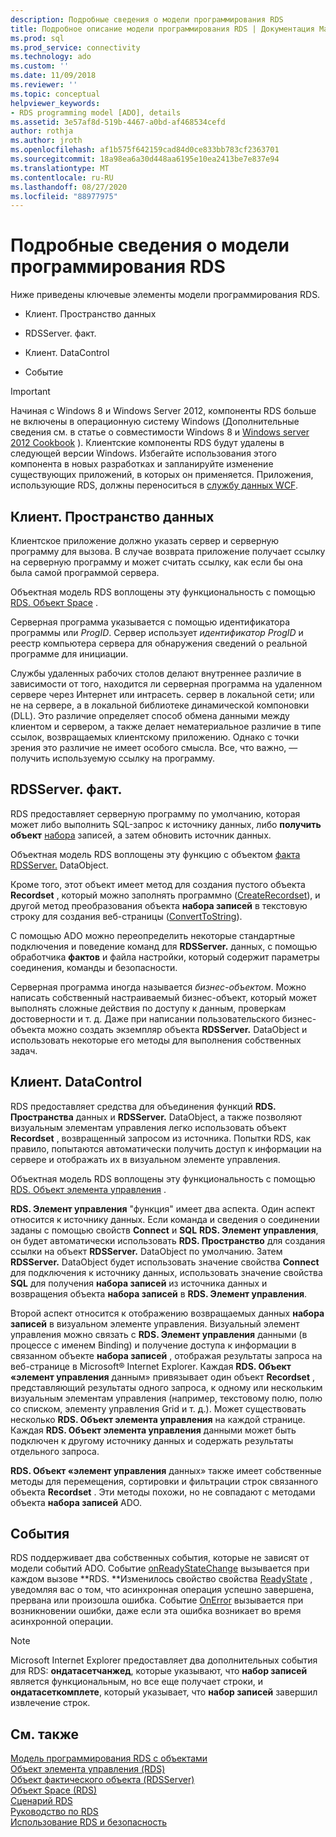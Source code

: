 ```yaml
---
description: Подробные сведения о модели программирования RDS
title: Подробное описание модели программирования RDS | Документация Майкрософт
ms.prod: sql
ms.prod_service: connectivity
ms.technology: ado
ms.custom: ''
ms.date: 11/09/2018
ms.reviewer: ''
ms.topic: conceptual
helpviewer_keywords:
- RDS programming model [ADO], details
ms.assetid: 3e57af8d-519b-4467-a0bd-af468534cefd
author: rothja
ms.author: jroth
ms.openlocfilehash: af1b575f642159cad84d0ce833bb783cf2363701
ms.sourcegitcommit: 18a98ea6a30d448aa6195e10ea2413be7e837e94
ms.translationtype: MT
ms.contentlocale: ru-RU
ms.lasthandoff: 08/27/2020
ms.locfileid: "88977975"
---
```

# <a name="rds-programming-model-in-detail"></a>Подробные сведения о модели программирования RDS
Ниже приведены ключевые элементы модели программирования RDS.  
  
-   Клиент. Пространство данных  
  
-   RDSServer. факт.  
  
-   Клиент. DataControl  
  
-   Событие  
  
> [!IMPORTANT]
>  Начиная с Windows 8 и Windows Server 2012, компоненты RDS больше не включены в операционную систему Windows (Дополнительные сведения см. в статье о совместимости Windows 8 и [Windows server 2012 Cookbook](https://www.microsoft.com/download/details.aspx?id=27416) ). Клиентские компоненты RDS будут удалены в следующей версии Windows. Избегайте использования этого компонента в новых разработках и запланируйте изменение существующих приложений, в которых он применяется. Приложения, использующие RDS, должны переноситься в [службу данных WCF](https://go.microsoft.com/fwlink/?LinkId=199565).  
  
## <a name="rdsdataspace"></a>Клиент. Пространство данных  
 Клиентское приложение должно указать сервер и серверную программу для вызова. В случае возврата приложение получает ссылку на серверную программу и может считать ссылку, как если бы она была самой программой сервера.  
  
 Объектная модель RDS воплощены эту функциональность с помощью [RDS. Объект Space](../../reference/rds-api/dataspace-object-rds.md) .  
  
 Серверная программа указывается с помощью идентификатора программы или *ProgID*. Сервер использует *идентификатор ProgID* и реестр компьютера сервера для обнаружения сведений о реальной программе для инициации.  
  
 Службы удаленных рабочих столов делают внутреннее различие в зависимости от того, находится ли серверная программа на удаленном сервере через Интернет или интрасеть. сервер в локальной сети; или не на сервере, а в локальной библиотеке динамической компоновки (DLL). Это различие определяет способ обмена данными между клиентом и сервером, а также делает нематериальное различие в типе ссылок, возвращаемых клиентскому приложению. Однако с точки зрения это различие не имеет особого смысла. Все, что важно, — получить используемую ссылку на программу.  
  
## <a name="rdsserverdatafactory"></a>RDSServer. факт.  
 RDS предоставляет серверную программу по умолчанию, которая может либо выполнить SQL-запрос к источнику данных, либо **получить объект** [набора](../../reference/ado-api/recordset-object-ado.md) записей, а затем обновить источник данных.  
  
 Объектная модель RDS воплощены эту функцию с объектом [факта RDSServer.](../../reference/rds-api/datafactory-object-rdsserver.md) DataObject.  
  
 Кроме того, этот объект имеет метод для создания пустого объекта **Recordset** , который можно заполнять программно ([CreateRecordset](../../reference/rds-api/createrecordset-method-rds.md)), и другой метод преобразования объекта **набора записей** в текстовую строку для создания веб-страницы ([ConvertToString](../../reference/rds-api/converttostring-method-rds.md)).  
  
 С помощью ADO можно переопределить некоторые стандартные подключения и поведение команд для **RDSServer.** данных, с помощью обработчика **фактов** и файла настройки, который содержит параметры соединения, команды и безопасности.  
  
 Серверная программа иногда называется *бизнес-объектом*. Можно написать собственный настраиваемый бизнес-объект, который может выполнять сложные действия по доступу к данным, проверкам достоверности и т. д. Даже при написании пользовательского бизнес-объекта можно создать экземпляр объекта **RDSServer.** DataObject и использовать некоторые его методы для выполнения собственных задач.  
  
## <a name="rdsdatacontrol"></a>Клиент. DataControl  
 RDS предоставляет средства для объединения функций **RDS. Пространства** данных и **RDSServer.** DataObject, а также позволяют визуальным элементам управления легко использовать объект **Recordset** , возвращенный запросом из источника. Попытки RDS, как правило, попытаются автоматически получить доступ к информации на сервере и отображать их в визуальном элементе управления.  
  
 Объектная модель RDS воплощены эту функциональность с помощью [RDS. Объект элемента управления](../../reference/rds-api/datacontrol-object-rds.md) .  
  
 **RDS. Элемент управления** "функция" имеет два аспекта. Один аспект относится к источнику данных. Если команда и сведения о соединении заданы с помощью свойств **Connect** и **SQL** **RDS. Элемент управления**, он будет автоматически использовать **RDS. Пространство** для создания ссылки на объект **RDSServer.** DataObject по умолчанию. Затем **RDSServer.** DataObject будет использовать значение свойства **Connect** для подключения к источнику данных, использовать значение свойства **SQL** для получения **набора записей** из источника данных и возвращения объекта **набора записей** в **RDS. Элемент управления**.  
  
 Второй аспект относится к отображению возвращаемых данных **набора записей** в визуальном элементе управления. Визуальный элемент управления можно связать с **RDS. Элемент управления** данными (в процессе с именем Binding) и получение доступа к информации в связанном объекте **набора записей** , отображая результаты запроса на веб-странице в Microsoft® Internet Explorer. Каждая **RDS. Объект «элемент управления** данным» привязывает один объект **Recordset** , представляющий результаты одного запроса, к одному или нескольким визуальным элементам управления (например, текстовому полю, полю со списком, элементу управления Grid и т. д.). Может существовать несколько **RDS. Объект элемента управления** на каждой странице. Каждая **RDS. Объект элемента управления** данными может быть подключен к другому источнику данных и содержать результаты отдельного запроса.  
  
 **RDS. Объект «элемент управления** данных» также имеет собственные методы для перемещения, сортировки и фильтрации строк связанного объекта **Recordset** . Эти методы похожи, но не совпадают с методами объекта **набора записей** ADO.  
  
## <a name="events"></a>События  
 RDS поддерживает два собственных события, которые не зависят от модели событий ADO. Событие [onReadyStateChange](../../reference/rds-api/onreadystatechange-event-rds.md) вызывается при каждом вызове **RDS. **Изменилось свойство свойства [ReadyState](../../reference/rds-api/readystate-property-rds.md) , уведомляя вас о том, что асинхронная операция успешно завершена, прервана или произошла ошибка. Событие [OnError](../../reference/rds-api/onerror-event-rds.md) вызывается при возникновении ошибки, даже если эта ошибка возникает во время асинхронной операции.  
  
> [!NOTE]
>  Microsoft Internet Explorer предоставляет два дополнительных события для RDS: **ондатасетчанжед**, которые указывают, что **набор записей** является функциональным, но все еще получает строки, и **ондатасеткомплете**, который указывает, что **набор записей** завершил извлечение строк.  
  
## <a name="see-also"></a>См. также  
 [Модель программирования RDS с объектами](./rds-programming-model-with-objects.md)   
 [Объект элемента управления (RDS)](../../reference/rds-api/datacontrol-object-rds.md)   
 [Объект фактического объекта (RDSServer)](../../reference/rds-api/datafactory-object-rdsserver.md)   
 [Объект Space (RDS)](../../reference/rds-api/dataspace-object-rds.md)   
 [Сценарий RDS](./rds-scenario.md)   
 [Руководство по RDS](./rds-tutorial.md)   
 [Использование RDS и безопасность](./rds-usage-and-security.md)